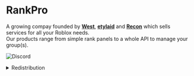 # RankPro
A growing compay founded by [__West__](https://www.roblox.com/users/2505492023/profile "Discord: @just_westtt
Roblox: @UhWesttt"), [__etylaid__](https://www.roblox.com/users/2611386200/profile "Discord: @etylaid
Roblox: @etylaid") and [__Recon__](https://www.roblox.com/users/989192099/profile "Discord: @recon_dev
Roblox: @Recon_boy") which sells services for all your Roblox needs.\
Our products range from simple rank panels to a whole API to manage your group(s).

![Discord](https://img.shields.io/discord/1114044858382958662?style=for-the-badge&logo=discord&label=Join)

<details>
  <summary>Redistribution</summary>
    <b>Redistribution is allowed as long as proper credits are given to the RankPro team and no code is edited.</b><br>
    <b>Please report any infraction.</b>
</details>
